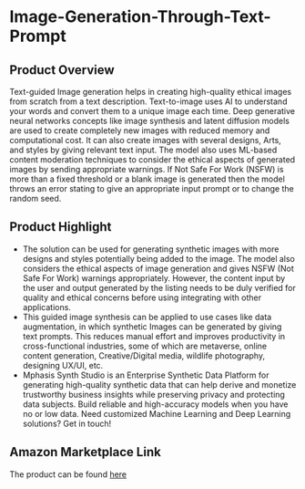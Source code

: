 # Image-Generation-Through-Text-Prompt
## Product Overview

Text-guided Image generation helps in creating high-quality ethical images from scratch from a text description. Text-to-image uses AI to understand your words and convert them to a unique image each time.  Deep generative neural networks concepts like image synthesis and latent diffusion models are used to create completely new images with reduced memory and computational cost. It can also create images with several designs, Arts, and styles by giving relevant text input. The model also uses ML-based content moderation techniques to consider the ethical aspects of generated images by sending appropriate warnings. If Not Safe For Work (NSFW) is more than a fixed threshold or a blank image is generated then the model throws an error stating to give an appropriate input prompt or to change the random seed.

## Product Highlight
* The solution can be used for generating synthetic images with more designs and styles potentially being added to the image. The model also considers the ethical aspects of image generation and gives NSFW (Not Safe For Work) warnings appropriately. However, the content input by the user and output generated by the listing needs to be duly verified for quality and ethical concerns before using integrating with other applications.
* This guided image synthesis can be applied to use cases like data augmentation, in which synthetic Images can be generated by giving text prompts. This reduces manual effort and improves productivity in cross-functional industries, some of which are metaverse, online content generation, Creative/Digital media, wildlife photography, designing UX/UI, etc.
* Mphasis Synth Studio is an Enterprise Synthetic Data Platform for generating high-quality synthetic data that can help derive and monetize trustworthy business insights while preserving privacy and protecting data subjects. Build reliable and high-accuracy models when you have no or low data. 
Need customized Machine Learning and Deep Learning solutions? Get in touch!

## Amazon Marketplace Link
The product can be found [here]([https://aws.amazon.com/marketplace/pp/prodview-xfentzfe7vekc](https://aws.amazon.com/marketplace/pp/prodview-4svzsrobdh5lu?sr=0-1&ref_=beagle&applicationId=AWSMPContessa))
